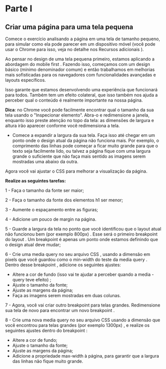 # Parte I 

## Criar uma página para uma tela pequena


Comece o exercício analisando a página em uma tela de tamanho pequeno, para simular como ela pode parecer em um dispositivo móvel (você pode usar o Chrome para isso, veja no detalhe nos Recursos adicionais ).

Ao pensar no design de uma tela pequena primeiro, estamos aplicando a abordagem do mobile first . Fazendo isso, começamos com um design básico (mínimo denominador comum) e então trabalhamos em melhorias mais sofisticadas para os navegadores com funcionalidades avançadas e layouts específicos.

Isso garante que estamos desenvolvendo uma experiência que funcionará para todos. Também tem um efeito colateral, que isso também nos ajuda a perceber qual o conteúdo é realmente importante na nossa página.

**Dica**: no Chrome você pode facilmente encontrar qual o tamanho da sua tela usando o "Inspecionar elemento". Abra-o e redimensione a janela, enquanto isso preste atenção no topo da tela: as dimensões de largura e altura irão aparecer conforme você redimensiona a tela.

- Comece a expandir a largura da sua tela. Faça isso até chegar em um ponto onde o design atual da página não funciona mais. Por exemplo, o comprimento das linhas pode começar a ficar muito grande para que o texto seja facilmente lido, ou talvez a página fique com uma largura grande o suficiente que não faça mais sentido as imagens serem mostradas uma abaixo da outra.



Agora você vai ajustar o CSS para melhorar a visualização da página.

**Realize as seguintes tarefas:**

1 - Faça o tamanho da fonte ser maior;

2 - Faça o tamanho da fonte dos elementos h1 ser menor;

3 - Aumente o espaçamento entre as figuras;

4 - Adicione um pouco de margin na página.

5 - Guarde a largura da tela no ponto que você identificou que o layout atual não funcionou bem (por exemplo 800px) . Esse será o primeiro breakpoint do layout . Um breakpoint é apenas um ponto onde estamos definindo que o design atual deve mudar;

6 - Crie uma media query no seu arquivo CSS , usando a dimensão em pixels que você guardou como o min-width do teste da media query . Dentro desse breakpoint , adicione os seguintes ajustes:
- Altere a cor de fundo (isso vai te ajudar a perceber quando a media - query teve efeito) ;
- Ajuste o tamanho da fonte;
- Ajuste as margens da página;
- Faça as imagens serem mostradas em duas colunas.

7 - Agora, você vai criar outro breakpoint para telas grandes. Redimensione sua tela de novo para encontrar um novo breakpoint .

8 - Crie uma nova media query no seu arquivo CSS usando a dimensão que você encontrou para telas grandes (por exemplo 1300px) , e realize os seguintes ajustes dentro do breakpoint :
- Altere a cor de fundo;
- Ajuste o tamanho da fonte;
- Ajuste as margens da página;
- Adicione a propriedade max-width à página, para garantir que a largura das linhas não fique muito grande.

